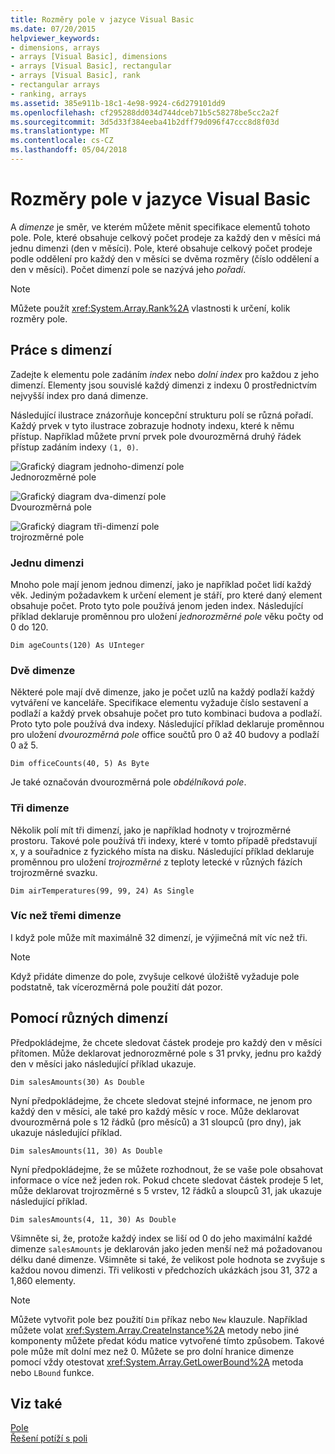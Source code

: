 ```yaml
---
title: Rozměry pole v jazyce Visual Basic
ms.date: 07/20/2015
helpviewer_keywords:
- dimensions, arrays
- arrays [Visual Basic], dimensions
- arrays [Visual Basic], rectangular
- arrays [Visual Basic], rank
- rectangular arrays
- ranking, arrays
ms.assetid: 385e911b-18c1-4e98-9924-c6d279101dd9
ms.openlocfilehash: cf295288dd034d744dceb71b5c58278be5cc2a2f
ms.sourcegitcommit: 3d5d33f384eeba41b2dff79d096f47ccc8d8f03d
ms.translationtype: MT
ms.contentlocale: cs-CZ
ms.lasthandoff: 05/04/2018
---
```

# <a name="array-dimensions-in-visual-basic"></a>Rozměry pole v jazyce Visual Basic
A *dimenze* je směr, ve kterém můžete měnit specifikace elementů tohoto pole. Pole, které obsahuje celkový počet prodeje za každý den v měsíci má jednu dimenzi (den v měsíci). Pole, které obsahuje celkový počet prodeje podle oddělení pro každý den v měsíci se dvěma rozměry (číslo oddělení a den v měsíci). Počet dimenzí pole se nazývá jeho *pořadí*.  
  
> [!NOTE]
>  Můžete použít <xref:System.Array.Rank%2A> vlastnosti k určení, kolik rozměry pole.  
  
## <a name="working-with-dimensions"></a>Práce s dimenzí  
 Zadejte k elementu pole zadáním *index* nebo *dolní index* pro každou z jeho dimenzí. Elementy jsou souvislé každý dimenzi z indexu 0 prostřednictvím nejvyšší index pro daná dimenze.  
  
 Následující ilustrace znázorňuje koncepční strukturu polí se různá pořadí. Každý prvek v tyto ilustrace zobrazuje hodnoty indexu, které k němu přístup. Například můžete první prvek pole dvourozměrná druhý řádek přístup zadáním indexy `(1, 0)`.  
  
 ![Grafický diagram jednoho&#45;dimenzí pole](../../../../visual-basic/programming-guide/language-features/arrays/media/arrayexdimone.gif "ArrayExDimOne")  
Jednorozměrné pole  
  
 ![Grafický diagram dva&#45;dimenzí pole](../../../../visual-basic/programming-guide/language-features/arrays/media/arrayexdimtwo.gif "ArrayExDimTwo")  
Dvourozměrná pole  
  
 ![Grafický diagram tři&#45;dimenzí pole](../../../../visual-basic/programming-guide/language-features/arrays/media/arrayexdimthree.gif "ArrayExDimThree")  
trojrozměrné pole  
  
### <a name="one-dimension"></a>Jednu dimenzi  
 Mnoho pole mají jenom jednou dimenzí, jako je například počet lidí každý věk. Jediným požadavkem k určení element je stáří, pro které daný element obsahuje počet. Proto tyto pole používá jenom jeden index. Následující příklad deklaruje proměnnou pro uložení *jednorozměrné pole* věku počty od 0 do 120.  
  
```  
Dim ageCounts(120) As UInteger  
```  
  
### <a name="two-dimensions"></a>Dvě dimenze  
 Některé pole mají dvě dimenze, jako je počet uzlů na každý podlaží každý vytváření ve kanceláře. Specifikace elementu vyžaduje číslo sestavení a podlaží a každý prvek obsahuje počet pro tuto kombinaci budova a podlaží. Proto tyto pole používá dva indexy. Následující příklad deklaruje proměnnou pro uložení *dvourozměrná pole* office součtů pro 0 až 40 budovy a podlaží 0 až 5.  
  
```  
Dim officeCounts(40, 5) As Byte  
```  
  
 Je také označován dvourozměrná pole *obdélníková pole*.  
  
### <a name="three-dimensions"></a>Tři dimenze  
 Několik polí mít tři dimenzí, jako je například hodnoty v trojrozměrné prostoru. Takové pole používá tři indexy, které v tomto případě představují x, y a souřadnice z fyzického místa na disku. Následující příklad deklaruje proměnnou pro uložení *trojrozměrné* z teploty letecké v různých fázích trojrozměrné svazku.  
  
```  
Dim airTemperatures(99, 99, 24) As Single  
```  
  
### <a name="more-than-three-dimensions"></a>Víc než třemi dimenze  
 I když pole může mít maximálně 32 dimenzí, je výjimečná mít víc než tři.  
  
> [!NOTE]
>  Když přidáte dimenze do pole, zvyšuje celkové úložiště vyžaduje pole podstatně, tak vícerozměrná pole použití dát pozor.  
  
## <a name="using-different-dimensions"></a>Pomocí různých dimenzí  
 Předpokládejme, že chcete sledovat částek prodeje pro každý den v měsíci přítomen. Může deklarovat jednorozměrné pole s 31 prvky, jednu pro každý den v měsíci jako následující příklad ukazuje.  
  
```  
Dim salesAmounts(30) As Double  
```  
  
 Nyní předpokládejme, že chcete sledovat stejné informace, ne jenom pro každý den v měsíci, ale také pro každý měsíc v roce. Může deklarovat dvourozměrná pole s 12 řádků (pro měsíců) a 31 sloupců (pro dny), jak ukazuje následující příklad.  
  
```  
Dim salesAmounts(11, 30) As Double  
```  
  
 Nyní předpokládejme, že se můžete rozhodnout, že se vaše pole obsahovat informace o více než jeden rok. Pokud chcete sledovat částek prodeje 5 let, může deklarovat trojrozměrné s 5 vrstev, 12 řádků a sloupců 31, jak ukazuje následující příklad.  
  
```  
Dim salesAmounts(4, 11, 30) As Double  
```  
  
 Všimněte si, že, protože každý index se liší od 0 do jeho maximální každé dimenze `salesAmounts` je deklarován jako jeden menší než má požadovanou délku dané dimenze. Všimněte si také, že velikost pole hodnota se zvyšuje s každou novou dimenzi. Tři velikosti v předchozích ukázkách jsou 31, 372 a 1,860 elementy.  
  
> [!NOTE]
>  Můžete vytvořit pole bez použití `Dim` příkaz nebo `New` klauzule. Například můžete volat <xref:System.Array.CreateInstance%2A> metody nebo jiné komponenty můžete předat kódu matice vytvořené tímto způsobem. Takové pole může mít dolní mez než 0. Můžete se pro dolní hranice dimenze pomocí vždy otestovat <xref:System.Array.GetLowerBound%2A> metoda nebo `LBound` funkce.  
  
## <a name="see-also"></a>Viz také  
 [Pole](../../../../visual-basic/programming-guide/language-features/arrays/index.md)  
 [Řešení potíží s poli](../../../../visual-basic/programming-guide/language-features/arrays/troubleshooting-arrays.md)
